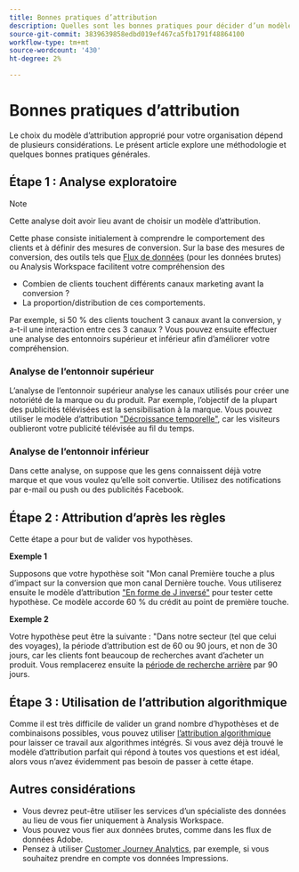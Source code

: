 ```yaml
---
title: Bonnes pratiques d’attribution
description: Quelles sont les bonnes pratiques pour décider d’un modèle d’attribution ?
source-git-commit: 3839639858edbd019ef467ca5fb1791f48864100
workflow-type: tm+mt
source-wordcount: '430'
ht-degree: 2%

---
```



# Bonnes pratiques d’attribution

Le choix du modèle d’attribution approprié pour votre organisation dépend de plusieurs considérations. Le présent article explore une méthodologie et quelques bonnes pratiques générales.

## Étape 1 : Analyse exploratoire

>[!NOTE]
>Cette analyse doit avoir lieu avant de choisir un modèle d’attribution.

Cette phase consiste initialement à comprendre le comportement des clients et à définir des mesures de conversion. Sur la base des mesures de conversion, des outils tels que [Flux de données](https://experienceleague.adobe.com/docs/analytics/export/analytics-data-feed/data-feed-overview.html?lang=en) (pour les données brutes) ou Analysis Workspace facilitent votre compréhension des

* Combien de clients touchent différents canaux marketing avant la conversion ?
* La proportion/distribution de ces comportements.

Par exemple, si 50 % des clients touchent 3 canaux avant la conversion, y a-t-il une interaction entre ces 3 canaux ?
Vous pouvez ensuite effectuer une analyse des entonnoirs supérieur et inférieur afin d’améliorer votre compréhension.

### Analyse de l’entonnoir supérieur

L’analyse de l’entonnoir supérieur analyse les canaux utilisés pour créer une notoriété de la marque ou du produit. Par exemple, l’objectif de la plupart des publicités télévisées est la sensibilisation à la marque. Vous pouvez utiliser le modèle d’attribution [ &quot;Décroissance temporelle&quot;](/help/analysis-workspace/attribution/models.md), car les visiteurs oublieront votre publicité télévisée au fil du temps.

### Analyse de l’entonnoir inférieur

Dans cette analyse, on suppose que les gens connaissent déjà votre marque et que vous voulez qu’elle soit convertie. Utilisez des notifications par e-mail ou push ou des publicités Facebook.

## Étape 2 : Attribution d’après les règles

Cette étape a pour but de valider vos hypothèses.

**Exemple 1**

Supposons que votre hypothèse soit &quot;Mon canal Première touche a plus d’impact sur la conversion que mon canal Dernière touche. Vous utiliserez ensuite le modèle d’attribution [ &quot;En forme de J inversé&quot;](/help/analysis-workspace/attribution/models.md) pour tester cette hypothèse. Ce modèle accorde 60 % du crédit au point de première touche.

**Exemple 2**

Votre hypothèse peut être la suivante : &quot;Dans notre secteur (tel que celui des voyages), la période d’attribution est de 60 ou 90 jours, et non de 30 jours, car les clients font beaucoup de recherches avant d’acheter un produit. Vous remplacerez ensuite la [période de recherche arrière](https://experienceleague.adobe.com/docs/analytics-platform/using/cja-workspace/attribution/models.html?lang=en#lookback-windows) par 90 jours.

## Étape 3 : Utilisation de l’attribution algorithmique

Comme il est très difficile de valider un grand nombre d’hypothèses et de combinaisons possibles, vous pouvez utiliser [l’attribution algorithmique](/help/analysis-workspace/attribution/algorithmic.md) pour laisser ce travail aux algorithmes intégrés. Si vous avez déjà trouvé le modèle d’attribution parfait qui répond à toutes vos questions et est idéal, alors vous n’avez évidemment pas besoin de passer à cette étape.

## Autres considérations

* Vous devrez peut-être utiliser les services d’un spécialiste des données au lieu de vous fier uniquement à Analysis Workspace.
* Vous pouvez vous fier aux données brutes, comme dans les flux de données Adobe.
* Pensez à utiliser [Customer Journey Analytics](https://experienceleague.adobe.com/docs/analytics-platform/using/cja-overview/cja-overview.html?lang=fr), par exemple, si vous souhaitez prendre en compte vos données Impressions.

